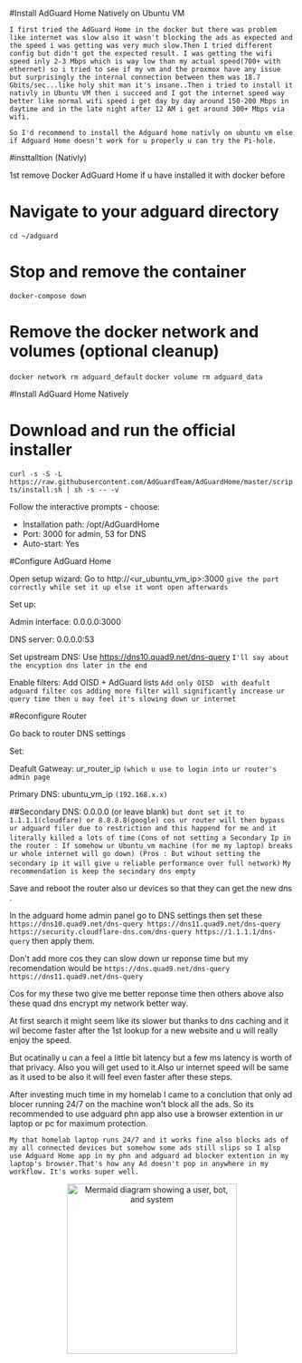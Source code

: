 #Install AdGuard Home Natively on Ubuntu VM

`I first tried the AdGuard Home in the docker but there was problem like internet was slow also it wasn't blocking the ads as expected and the speed i was getting was very much slow.Then I tried different config but didn't got the expected result. I was getting the wifi speed inly 2-3 Mbps which is way low than my actual speed(700+ with ethernet) so i tried to see if my vm and the proxmox have any issue but surprisingly the internal connection between them was 18.7 Gbits/sec...like holy shit man it's insane..Then i tried to install it nativly in Ubuntu VM then i succeed and I got the internet speed way better like normal wifi speed i get day by day around 150-200 Mbps in daytime and in the late night after 12 AM i get around 300+ Mbps via wifi.`

`So I'd recommend to install the Adguard home nativly on ubuntu vm else if Adguard Home doesn't work for u properly u can try the Pi-hole.`

#insttalltion (Nativly)

1st remove Docker AdGuard Home if u have installed it with docker before

# Navigate to your adguard directory
`cd ~/adguard`

# Stop and remove the container
`docker-compose down`

# Remove the docker network and volumes (optional cleanup)
`docker network rm adguard_default`
`docker volume rm adguard_data`

#Install AdGuard Home Natively

# Download and run the official installer
`curl -s -S -L https://raw.githubusercontent.com/AdGuardTeam/AdGuardHome/master/scripts/install.sh | sh -s -- -v`

 Follow the interactive prompts - choose:
 - Installation path: /opt/AdGuardHome
 - Port: 3000 for admin, 53 for DNS
 - Auto-start: Yes

 #Configure AdGuard Home

 Open setup wizard: Go to http://<ur_ubuntu_vm_ip>:3000 `give the port correctly while set it up else it wont open afterwards`

Set up:

Admin interface: 0.0.0.0:3000

DNS server: 0.0.0.0:53

Set upstream DNS: Use https://dns10.quad9.net/dns-query `I'll say about the encyption dns later in the end`

Enable filters: Add OISD + AdGuard lists `Add only OISD  with deafult adguard filter cos adding more filter will significantly increase ur query time then u may feel it's slowing down ur internet`

#Reconfigure Router

Go back to router DNS settings

Set:

Deafult Gatweay: ur_router_ip `(which u use to login into ur router's admin page`

Primary DNS: ubuntu_vm_ip `(192.168.x.x)`

##Secondary DNS: 0.0.0.0 (or leave blank) `but dont set it to 1.1.1.1(cloudfare) or 8.8.8.8(google) cos ur router will then bypass ur adguard filer due to restriction and this happend for me and it literally killed a lots of time`
`(Cons of not setting a Secondary Ip in the router : If somehow ur Ubuntu_vm machine (for me my laptop) breaks ur whole internet will go down) (Pros : But wihout setting the secondary ip it will give u reliable performance over full network)`
`My  recommendation is keep the secindary dns empty`


Save and reboot the router also ur devices so that they can get the new dns .

In the adguard home admin panel go to DNS settings then set these
`https://dns10.quad9.net/dns-query
https://dns11.quad9.net/dns-query
https://security.cloudflare-dns.com/dns-query
https://1.1.1.1/dns-query`
then apply them.

Don't add more cos they can slow down ur reponse time but my recomendation would be 
`https://dns.quad9.net/dns-query
https://dns11.quad9.net/dns-query`

Cos for my these two give me better reponse time then others above also these quad dns encrypt my network better way.

At first search it might seem like its slower but thanks to dns caching and it wil become faster after the 1st lookup for a new website and u will really enjoy the speed.

But ocatinally u can a feel a little bit latency but a few ms latency is worth of that privacy. Also you will get used to it.Also ur internet speed will be same as it used to be also it will feel even faster after these steps.

After investing much  time in my homelab I came to a conclution that only ad blocer running 24/7 on the machine won't block all the ads. So its recommended to use adguard phn app also use a browser extention in ur laptop or pc for maximum protection.

`My that homelab laptop runs 24/7 and it works fine also blocks ads of my all connected devices but somehow some ads still slips so I alsp use Adguard Home app in my phn and adguard ad blocker extention in my laptop's browser.That's how any Ad doesn't pop in anywhere in my workflow. It's works super well.`

<p align="center">
  <img src="https://github.com/user-attachments/assets/1c31a46a-aa71-493b-80c4-fa7fad5ae133" alt="Mermaid diagram showing a user, bot, and system" width="300">
</p>


